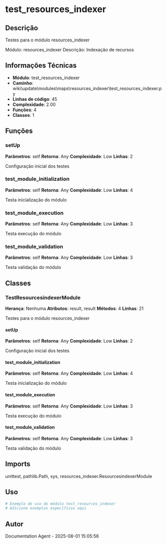 # test_resources_indexer

## Descrição

Testes para o módulo resources_indexer

Módulo: resources_indexer
Descrição: Indexação de recursos

## Informações Técnicas

- **Módulo**: test_resources_indexer
- **Caminho**: wiki\update\modules\maps\resources_indexer\test_resources_indexer.py
- **Linhas de código**: 45
- **Complexidade**: 2.00
- **Funções**: 4
- **Classes**: 1

## Funções

### setUp

**Parâmetros**: self
**Retorna**: Any
**Complexidade**: Low
**Linhas**: 2

Configuração inicial dos testes

### test_module_initialization

**Parâmetros**: self
**Retorna**: Any
**Complexidade**: Low
**Linhas**: 4

Testa inicialização do módulo

### test_module_execution

**Parâmetros**: self
**Retorna**: Any
**Complexidade**: Low
**Linhas**: 3

Testa execução do módulo

### test_module_validation

**Parâmetros**: self
**Retorna**: Any
**Complexidade**: Low
**Linhas**: 3

Testa validação do módulo

## Classes

### TestResourcesindexerModule

**Herança**: Nenhuma
**Atributos**: result, result
**Métodos**: 4
**Linhas**: 21

Testes para o módulo resources_indexer

#### setUp

**Parâmetros**: self
**Retorna**: Any
**Complexidade**: Low
**Linhas**: 2

Configuração inicial dos testes

#### test_module_initialization

**Parâmetros**: self
**Retorna**: Any
**Complexidade**: Low
**Linhas**: 4

Testa inicialização do módulo

#### test_module_execution

**Parâmetros**: self
**Retorna**: Any
**Complexidade**: Low
**Linhas**: 3

Testa execução do módulo

#### test_module_validation

**Parâmetros**: self
**Retorna**: Any
**Complexidade**: Low
**Linhas**: 3

Testa validação do módulo

## Imports

unittest, pathlib.Path, sys, resources_indexer.ResourcesindexerModule

## Uso

```python
# Exemplo de uso do módulo test_resources_indexer
# Adicione exemplos específicos aqui
```

## Autor

Documentation Agent - 2025-08-01 15:05:56
